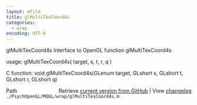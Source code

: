 ```yaml
---
layout: mfile
title: glMultiTexCoord4s
categories:
  - wrap
encoding: UTF-8
---
```


glMultiTexCoord4s  Interface to OpenGL function glMultiTexCoord4s

usage:  glMultiTexCoord4s\( target, s, t, r, q \)

C function:  void glMultiTexCoord4s\(GLenum target, GLshort s, GLshort t, GLshort r, GLshort q\)


<div class="code_header" style="text-align:right;">
  <span style="float:left;">Path&nbsp;&nbsp;</span> <span class="counter">Retrieve <a href=
  "https://raw.github.com/Psychtoolbox-3/Psychtoolbox-3/beta/./PsychOpenGL/MOGL/wrap/glMultiTexCoord4s.m">current version from GitHub</a> | View <a href=
  "https://github.com/Psychtoolbox-3/Psychtoolbox-3/commits/beta/./PsychOpenGL/MOGL/wrap/glMultiTexCoord4s.m">changelog</a></span>
</div>
<div class="code">
  <code>./PsychOpenGL/MOGL/wrap/glMultiTexCoord4s.m</code>
</div>
